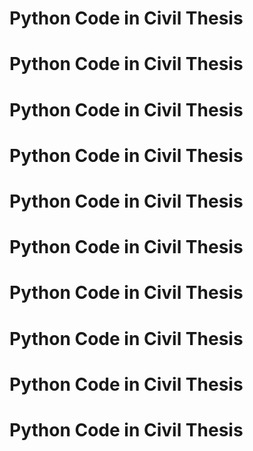 # Python Code  in Civil Thesis


# Python Code  in Civil Thesis

# Python Code  in Civil Thesis



# Python Code  in Civil Thesis

# Python Code  in Civil Thesis


# Python Code  in Civil Thesis

# Python Code  in Civil Thesis

# Python Code  in Civil Thesis



# Python Code  in Civil Thesis 
# Python Code  in Civil Thesis
